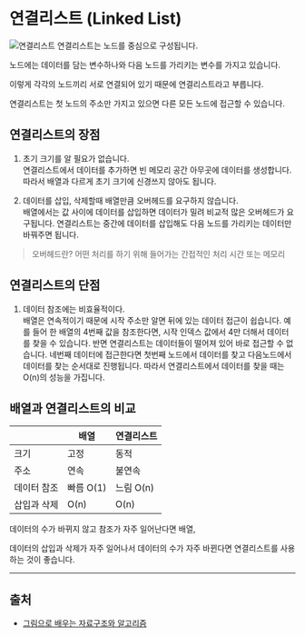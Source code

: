 # 연결리스트 (Linked List)
![연결리스트](https://user-images.githubusercontent.com/56298540/215418108-c86b6195-ea17-4df8-b743-6df1490227f3.jpg)
 연결리스트는 노드를 중심으로 구성됩니다. 

 노드에는 데이터를 담는 변수하나와 다음 노드를 가리키는 변수를 가지고 있습니다.

 이렇게 각각의 노드끼리 서로 연결되어 있기 때문에 연결리스트라고 부릅니다.

 연결리스트는 첫 노드의 주소만 가지고 있으면 다른 모든 노드에 접근할 수 있습니다.

 ## 연결리스트의 장점
1. 초기 크기를 알 필요가 없습니다.<br />
연결리스트에서 데이터를 추가하면 빈 메모리 공간 아무곳에 데이터를 생성합니다. 따라서 배열과 다르게 초기 크기에 신경쓰지 않아도 됩니다.

2. 데이터를 삽입, 삭제할때 배열만큼 오버헤드를 요구하지 않습니다.<br />
배열에서는 값 사이에 데이터를 삽입하면 데이터가 밀려 비교적 많은 오버헤드가 요구됩니다. 연결리스트는 중간에 데이터를 삽입해도 다음 노드를 가리키는 데이터만 바꿔주면 됩니다.
> 오버헤드란? 어떤 처리를 하기 위해 들어가는 간접적인 처리 시간 또는 메모리

## 연결리스트의 단점
1. 데이터 참조에는 비효율적이다.<br />
배열은 연속적이기 때문에 시작 주소만 알면 뒤에 있는 데이터 접근이 쉽습니다. 예를 들어 한 배열의 4번째 값을 참조한다면, 시작 인덱스 값에서 4만 더해서 데이터를 찾을 수 있습니다.
반면 연결리스트는 데이터들이 떨어져 있어 바로 접근할 수 없습니다. 네번째 데이터에 접근한다면 첫번째 노드에서 데이터를 찾고 다음노드에서 데이터를 찾는 순서대로 진행됩니다. 따라서 연결리스트에서 데이터를 찾을 때는 O(n)의 성능을 가집니다.

## 배열과 연결리스트의 비교

||배열|연결리스트|
|------|---|---|
|크기|고정|동적|
|주소|연속|불연속|
|데이터 참조|빠름 O(1)|느림 O(n)|
|삽입과 삭제|O(n)|O(n)|

 데이터의 수가 바뀌지 않고 참조가 자주 일어난다면 배열,

 데이터의 삽입과 삭제가 자주 일어나서 데이터의 수가 자주 바뀐다면 연결리스트를 사용하는 것이 좋습니다.

 ---

## 출처
* [그림으로 배우는 자료구조와 알고리즘](https://www.inflearn.com/course/%EC%9E%90%EB%A3%8C%EA%B5%AC%EC%A1%B0-%EC%95%8C%EA%B3%A0%EB%A6%AC%EC%A6%98-%EA%B8%B0%EB%B3%B8)